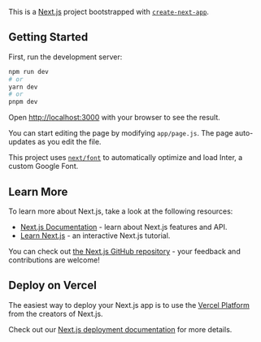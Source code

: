 This is a [Next.js](https://nextjs.org/) project bootstrapped with [`create-next-app`](https://github.com/vercel/next.js/tree/canary/packages/create-next-app).

## Getting Started

First, run the development server:

```bash
npm run dev
# or
yarn dev
# or
pnpm dev
```

Open [http://localhost:3000](http://localhost:3000) with your browser to see the result.

You can start editing the page by modifying `app/page.js`. The page auto-updates as you edit the file.

This project uses [`next/font`](https://nextjs.org/docs/basic-features/font-optimization) to automatically optimize and load Inter, a custom Google Font.

## Learn More

To learn more about Next.js, take a look at the following resources:

- [Next.js Documentation](https://nextjs.org/docs) - learn about Next.js features and API.
- [Learn Next.js](https://nextjs.org/learn) - an interactive Next.js tutorial.

You can check out [the Next.js GitHub repository](https://github.com/vercel/next.js/) - your feedback and contributions are welcome!

## Deploy on Vercel

The easiest way to deploy your Next.js app is to use the [Vercel Platform](https://vercel.com/new?utm_medium=default-template&filter=next.js&utm_source=create-next-app&utm_campaign=create-next-app-readme) from the creators of Next.js.

Check out our [Next.js deployment documentation](https://nextjs.org/docs/deployment) for more details.

<!--
    // <main className="flex min-h-screen flex-col items-center justify-between p-24">
    //   <div className="z-10 w-full max-w-5xl items-center justify-between font-mono text-sm lg:flex">
    //     <p className="fixed left-0 top-0 flex w-full justify-center border-b border-gray-300 bg-gradient-to-b from-zinc-200 pb-6 pt-8 backdrop-blur-2xl dark:border-neutral-800 dark:bg-zinc-800/30 dark:from-inherit lg:static lg:w-auto  lg:rounded-xl lg:border lg:bg-gray-200 lg:p-4 lg:dark:bg-zinc-800/30">
    //       Get started by editing&nbsp;
    //       <code className="font-mono font-bold">app/page.js</code>
    //     </p>
    //     <div className="fixed bottom-0 left-0 flex h-48 w-full items-end justify-center bg-gradient-to-t from-white via-white dark:from-black dark:via-black lg:static lg:h-auto lg:w-auto lg:bg-none">
    //       <a
    //         className="pointer-events-none flex place-items-center gap-2 p-8 lg:pointer-events-auto lg:p-0"
    //         href="https://vercel.com?utm_source=create-next-app&utm_medium=appdir-template&utm_campaign=create-next-app"
    //         target="_blank"
    //         rel="noopener noreferrer"
    //       >
    //         By{' '}
    //         <Image
    //           src="/vercel.svg"
    //           alt="Vercel Logo"
    //           className="dark:invert"
    //           width={100}
    //           height={24}
    //           priority
    //         />
    //       </a>
    //     </div>
    //   </div>

    //   <div className="relative flex place-items-center before:absolute before:h-[300px] before:w-[480px] before:-translate-x-1/2 before:rounded-full before:bg-gradient-radial before:from-white before:to-transparent before:blur-2xl before:content-[''] after:absolute after:-z-20 after:h-[180px] after:w-[240px] after:translate-x-1/3 after:bg-gradient-conic after:from-sky-200 after:via-blue-200 after:blur-2xl after:content-[''] before:dark:bg-gradient-to-br before:dark:from-transparent before:dark:to-blue-700 before:dark:opacity-10 after:dark:from-sky-900 after:dark:via-[#0141ff] after:dark:opacity-40 before:lg:h-[360px]">
    //     <Image
    //       className="relative dark:drop-shadow-[0_0_0.3rem_#ffffff70] dark:invert"
    //       src="/next.svg"
    //       alt="Next.js Logo"
    //       width={180}
    //       height={37}
    //       priority
    //     />
    //   </div>

    //   <div className="mb-32 grid text-center lg:mb-0 lg:grid-cols-4 lg:text-left">
    //     <a
    //       href="https://nextjs.org/docs?utm_source=create-next-app&utm_medium=appdir-template&utm_campaign=create-next-app"
    //       className="group rounded-lg border border-transparent px-5 py-4 transition-colors hover:border-gray-300 hover:bg-gray-100 hover:dark:border-neutral-700 hover:dark:bg-neutral-800/30"
    //       target="_blank"
    //       rel="noopener noreferrer"
    //     >
    //       <h2 className={`mb-3 text-2xl font-semibold`}>
    //         Docs{' '}
    //         <span className="inline-block transition-transform group-hover:translate-x-1">
    //           -&gt;
    //         </span>
    //       </h2>
    //       <p className={`m-0 max-w-[30ch] text-sm opacity-50`}>
    //         Find in-depth information about Next.js features and API.
    //       </p>
    //     </a>

    //     <a
    //       href="https://nextjs.org/learn?utm_source=create-next-app&utm_medium=appdir-template-tw&utm_campaign=create-next-app"
    //       className="group rounded-lg border border-transparent px-5 py-4 transition-colors hover:border-gray-300 hover:bg-gray-100 hover:dark:border-neutral-700 hover:dark:bg-neutral-800 hover:dark:bg-opacity-30"
    //       target="_blank"
    //       rel="noopener noreferrer"
    //     >
    //       <h2 className={`mb-3 text-2xl font-semibold`}>
    //         Learn{' '}
    //         <span className="inline-block transition-transform group-hover:translate-x-1 motion-reduce:transform-none">
    //           -&gt;
    //         </span>
    //       </h2>
    //       <p className={`m-0 max-w-[30ch] text-sm opacity-50`}>
    //         Learn about Next.js in an interactive course with&nbsp;quizzes!
    //       </p>
    //     </a>

    //     <a
    //       href="https://vercel.com/templates?framework=next.js&utm_source=create-next-app&utm_medium=appdir-template&utm_campaign=create-next-app"
    //       className="group rounded-lg border border-transparent px-5 py-4 transition-colors hover:border-gray-300 hover:bg-gray-100 hover:dark:border-neutral-700 hover:dark:bg-neutral-800/30"
    //       target="_blank"
    //       rel="noopener noreferrer"
    //     >
    //       <h2 className={`mb-3 text-2xl font-semibold`}>
    //         Templates{' '}
    //         <span className="inline-block transition-transform group-hover:translate-x-1 motion-reduce:transform-none">
    //           -&gt;
    //         </span>
    //       </h2>
    //       <p className={`m-0 max-w-[30ch] text-sm opacity-50`}>
    //         Explore the Next.js 13 playground.
    //       </p>
    //     </a>

    //     <a
    //       href="https://vercel.com/new?utm_source=create-next-app&utm_medium=appdir-template&utm_campaign=create-next-app"
    //       className="group rounded-lg border border-transparent px-5 py-4 transition-colors hover:border-gray-300 hover:bg-gray-100 hover:dark:border-neutral-700 hover:dark:bg-neutral-800/30"
    //       target="_blank"
    //       rel="noopener noreferrer"
    //     >
    //       <h2 className={`mb-3 text-2xl font-semibold`}>
    //         Deploy{' '}
    //         <span className="inline-block transition-transform group-hover:translate-x-1 motion-reduce:transform-none">
    //           -&gt;
    //         </span>
    //       </h2>
    //       <p className={`m-0 max-w-[30ch] text-sm opacity-50`}>
    //         Instantly deploy your Next.js site to a shareable URL with Vercel.
    //       </p>
    //     </a>
    //   </div>
    // </main> -->
